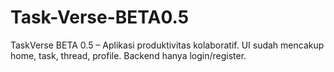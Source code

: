 # Task-Verse-BETA0.5
TaskVerse BETA 0.5 – Aplikasi produktivitas kolaboratif. UI sudah mencakup home, task, thread, profile. Backend hanya login/register.
